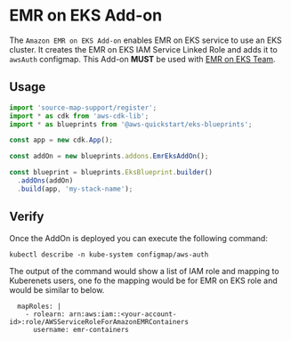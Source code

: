 # EMR on EKS Add-on

The `Amazon EMR on EKS Add-on` enables EMR on EKS service to use an EKS cluster. It creates the EMR on EKS IAM Service Linked Role and adds it to `awsAuth` configmap. This Add-on **MUST** be used with [EMR on EKS Team](../teams/emr-eks-team.md).

## Usage

```typescript
import 'source-map-support/register';
import * as cdk from 'aws-cdk-lib';
import * as blueprints from '@aws-quickstart/eks-blueprints';

const app = new cdk.App();

const addOn = new blueprints.addons.EmrEksAddOn();

const blueprint = blueprints.EksBlueprint.builder()
  .addOns(addOn)
  .build(app, 'my-stack-name');
```
## Verify

Once the AddOn is deployed you can execute the following command:

```
kubectl describe -n kube-system configmap/aws-auth
```
The output of the command would show a list of IAM role and mapping to Kuberenets users, one fo the mapping would be for EMR on EKS role and would be similar to below.

```
  mapRoles: |
    - rolearn: arn:aws:iam::<your-account-id>:role/AWSServiceRoleForAmazonEMRContainers
      username: emr-containers
```